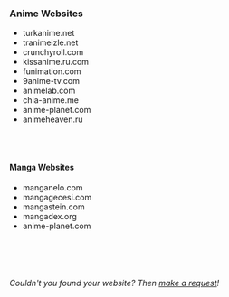 ### Anime Websites

- turkanime.net
- tranimeizle.net
- crunchyroll.com
- kissanime.ru.com
- funimation.com
- 9anime-tv.com
- animelab.com
- chia-anime.me
- anime-planet.com
- animeheaven.ru
<br/>
<br/>

#### Manga Websites

- manganelo.com
- mangagecesi.com
- mangastein.com
- mangadex.org
- anime-planet.com
<br/>
<br/>
<br/>

###### Couldn't you found your website? Then [make a request](https://forms.gle/2QW5NvyJiogxCyzx6)!
